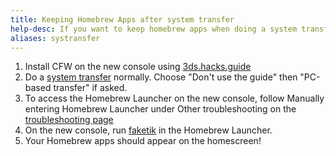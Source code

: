 ```yaml
---
title: Keeping Homebrew Apps after system transfer
help-desc: If you want to keep homebrew apps when doing a system transfer:
aliases: systransfer
---
```


1. Install CFW on the new console using [3ds.hacks.guide](https://3ds.hacks.guide/)
2. Do a [system transfer](https://en-americas-support.nintendo.com/app/answers/detail/a_id/14169) normally. Choose "Don't use the guide" then "PC-based transfer" if asked.
3. To access the Homebrew Launcher on the new console, follow Manually entering Homebrew Launcher under Other troubleshooting on the [troubleshooting page](https://3ds.hacks.guide/troubleshooting#other-troubleshooting)
4. On the new console, run [faketik](https://github.com/ihaveamac/faketik/releases) in the Homebrew Launcher.
5. Your Homebrew apps should appear on the homescreen!
